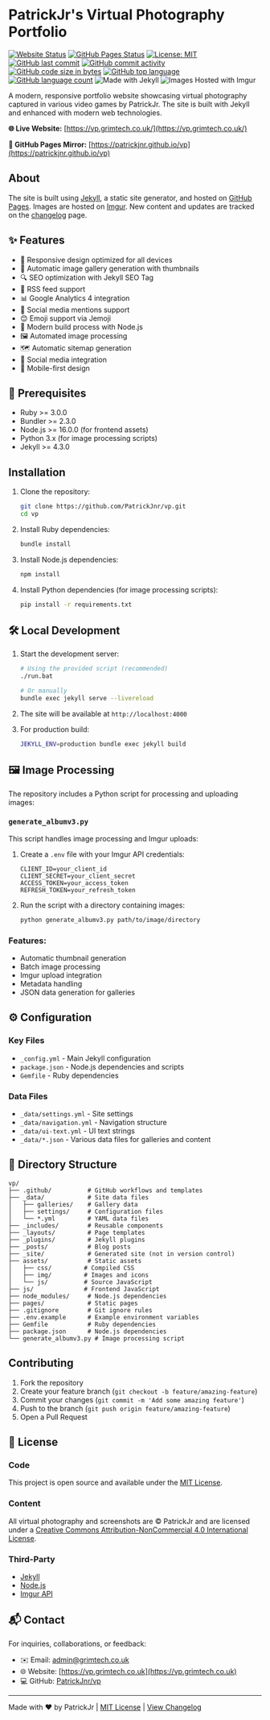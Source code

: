 # PatrickJr's Virtual Photography Portfolio

[![Website Status](https://img.shields.io/website?url=https%3A%2F%2Fvp.grimtech.co.uk&style=for-the-badge)](https://vp.grimtech.co.uk/) [![GitHub Pages Status](https://img.shields.io/github/deployments/PatrickJnr/vp/github-pages?label=GitHub%20Pages&style=for-the-badge)](https://patrickjnr.github.io/vp) [![License: MIT](https://img.shields.io/badge/License-MIT-yellow.svg?style=for-the-badge)](https://opensource.org/licenses/MIT) [![GitHub last commit](https://img.shields.io/github/last-commit/PatrickJnr/vp?style=for-the-badge)](https://github.com/PatrickJnr/vp/commits/main) [![GitHub commit activity](https://img.shields.io/github/commit-activity/m/PatrickJnr/vp?style=for-the-badge)](https://github.com/PatrickJnr/vp/commits/main)<br>
[![GitHub code size in bytes](https://img.shields.io/github/languages/code-size/PatrickJnr/vp?style=for-the-badge)](https://github.com/PatrickJnr/vp) [![GitHub top language](https://img.shields.io/github/languages/top/PatrickJnr/vp?style=for-the-badge)](https://github.com/PatrickJnr/vp) [![GitHub language count](https://img.shields.io/github/languages/count/PatrickJnr/vp?style=for-the-badge)](https://github.com/PatrickJnr/vp) <img alt="Made with Jekyll" src="https://img.shields.io/badge/Made%20with-Jekyll-blue?logo=jekyll&style=for-the-badge"> <img alt="Images Hosted with Imgur" src="https://img.shields.io/badge/Images_Hosted_with-Imgur-green?logo=imgur&style=for-the-badge">

A modern, responsive portfolio website showcasing virtual photography captured in various video games by PatrickJr. The site is built with Jekyll and enhanced with modern web technologies.

**🌐 Live Website:** [https://vp.grimtech.co.uk/](https://vp.grimtech.co.uk/)

**🔄 GitHub Pages Mirror:** [https://patrickjnr.github.io/vp](https://patrickjnr.github.io/vp)

## About

The site is built using [Jekyll](https://jekyllrb.com/), a static site generator, and hosted on [GitHub Pages](https://pages.github.com/). Images are hosted on [Imgur](https://imgur.com/). New content and updates are tracked on the [changelog](https://vp.grimtech.co.uk/changelog) page.

## ✨ Features

- 🎨 Responsive design optimized for all devices
- 📸 Automatic image gallery generation with thumbnails
- 🔍 SEO optimization with Jekyll SEO Tag
- 📡 RSS feed support
- 📊 Google Analytics 4 integration
- 💬 Social media mentions support
- 😊 Emoji support via Jemoji
- 🚀 Modern build process with Node.js
- 🖼️ Automated image processing
- 🗺️ Automatic sitemap generation
- 🔗 Social media integration
- 📱 Mobile-first design

## 🚀 Prerequisites

- Ruby >= 3.0.0
- Bundler >= 2.3.0
- Node.js >= 16.0.0 (for frontend assets)
- Python 3.x (for image processing scripts)
- Jekyll >= 4.3.0

## Installation

1. Clone the repository:
   ```bash
   git clone https://github.com/PatrickJnr/vp.git
   cd vp
   ```

2. Install Ruby dependencies:
   ```bash
   bundle install
   ```

3. Install Node.js dependencies:
   ```bash
   npm install
   ```

4. Install Python dependencies (for image processing scripts):
   ```bash
   pip install -r requirements.txt
   ```

## 🛠️ Local Development

1. Start the development server:
   ```bash
   # Using the provided script (recommended)
   ./run.bat
   
   # Or manually
   bundle exec jekyll serve --livereload
   ```

2. The site will be available at `http://localhost:4000`

3. For production build:
   ```bash
   JEKYLL_ENV=production bundle exec jekyll build
   ```

## 🖼️ Image Processing

The repository includes a Python script for processing and uploading images:

### `generate_albumv3.py`

This script handles image processing and Imgur uploads:

1. Create a `.env` file with your Imgur API credentials:
   ```env
   CLIENT_ID=your_client_id
   CLIENT_SECRET=your_client_secret
   ACCESS_TOKEN=your_access_token
   REFRESH_TOKEN=your_refresh_token
   ```

2. Run the script with a directory containing images:
   ```bash
   python generate_albumv3.py path/to/image/directory
   ```

### Features:
- Automatic thumbnail generation
- Batch image processing
- Imgur upload integration
- Metadata handling
- JSON data generation for galleries

## ⚙️ Configuration

### Key Files
- `_config.yml` - Main Jekyll configuration
- `package.json` - Node.js dependencies and scripts
- `Gemfile` - Ruby dependencies

### Data Files
- `_data/settings.yml` - Site settings
- `_data/navigation.yml` - Navigation structure
- `_data/ui-text.yml` - UI text strings
- `_data/*.json` - Various data files for galleries and content

## 📁 Directory Structure

```
vp/
├── .github/          # GitHub workflows and templates
├── _data/            # Site data files
│   ├── galleries/    # Gallery data
│   ├── settings/     # Configuration files
│   └── *.yml         # YAML data files
├── _includes/        # Reusable components
├── _layouts/         # Page templates
├── _plugins/         # Jekyll plugins
├── _posts/           # Blog posts
├── _site/            # Generated site (not in version control)
├── assets/           # Static assets
│   ├── css/         # Compiled CSS
│   ├── img/         # Images and icons
│   └── js/          # Source JavaScript
├── js/              # Frontend JavaScript
├── node_modules/     # Node.js dependencies
├── pages/            # Static pages
├── .gitignore        # Git ignore rules
├── .env.example      # Example environment variables
├── Gemfile           # Ruby dependencies
├── package.json      # Node.js dependencies
└── generate_albumv3.py # Image processing script
```

## Contributing

1. Fork the repository
2. Create your feature branch (`git checkout -b feature/amazing-feature`)
3. Commit your changes (`git commit -m 'Add some amazing feature'`)
4. Push to the branch (`git push origin feature/amazing-feature`)
5. Open a Pull Request

## 📄 License

### Code

This project is open source and available under the [MIT License](LICENSE).

### Content

All virtual photography and screenshots are © PatrickJr and are licensed under a [Creative Commons Attribution-NonCommercial 4.0 International License](https://creativecommons.org/licenses/by-nc/4.0/).

### Third-Party

- [Jekyll](https://jekyllrb.com/)
- [Node.js](https://nodejs.org/)
- [Imgur API](https://apidocs.imgur.com/)

## 📬 Contact

For inquiries, collaborations, or feedback:

- ✉️ Email: [admin@grimtech.co.uk](mailto:admin@grimtech.co.uk)
- 🌐 Website: [https://vp.grimtech.co.uk](https://vp.grimtech.co.uk)
- 💻 GitHub: [PatrickJnr/vp](https://github.com/PatrickJnr/vp)

---

Made with ❤️ by PatrickJr | [MIT License](LICENSE) | [View Changelog](https://vp.grimtech.co.uk/changelog)